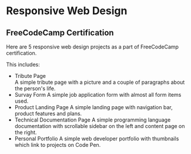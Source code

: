 # Responsive Web Design
## FreeCodeCamp Certification

Here are 5 responsive web design projects as a part of FreeCodeCamp certification.

This includes:
- Tribute Page<br>
  A simple tribute page with a picture and a couple of paragraphs about the person's life.
- Survay Form
  A simple job application form with almost all form items used.
- Product Landing Page
  A simple landing page with navigation bar, product features and plans.
- Technical Documentation Page
  A simple programming language documentation with scrollable sidebar on the left and content page on the right.
- Personal Portfolio
  A simple web developer portfolio with thumbnails which link to projects on Code Pen.
